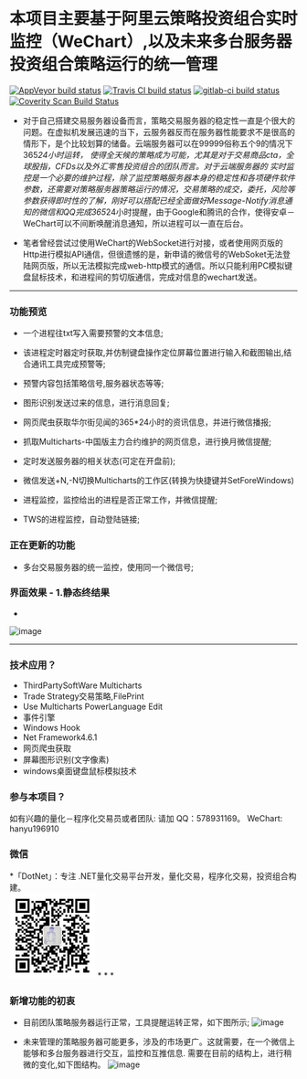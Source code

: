 # 本项目主要基于阿里云策略投资组合实时监控（WeChart）,以及未来多台服务器投资组合策略运行的统一管理
[![AppVeyor build status](https://ci.appveyor.com/api/projects/status/github/softethervpn/softethervpn?branch=master&svg=true)](https://ci.appveyor.com/project/softethervpn/softethervpn) [![Travis CI build status](https://travis-ci.org/SoftEtherVPN/SoftEtherVPN.svg?branch=master)](https://travis-ci.org/SoftEtherVPN/SoftEtherVPN) [![gitlab-ci build status](https://gitlab.com/SoftEther/SoftEtherVPN/badges/master/build.svg)](https://gitlab.com/SoftEther/SoftEtherVPN/pipelines) [![Coverity Scan Build Status](https://scan.coverity.com/projects/16304/badge.svg)](https://scan.coverity.com/projects/softethervpn-softethervpn)
　
 - 对于自己搭建交易服务器设备而言，策略交易服务器的稳定性一直是个很大的问题。在虚拟机发展迅速的当下，云服务器反而在服务器性能要求不是很高的情形下，是个比较划算的储备。云端服务器可以在99999俗称五个9的情况下365*24小时运转，
使得全天候的策略成为可能，尤其是对于交易商品cta，全球股指，CFDs以及外汇零售投资组合的团队而言。对于云端服务器的
实时监控是一个必要的维护过程，除了监控策略服务器本身的稳定性和各项硬件软件参数，还需要对策略服务器策略运行的情况，交易策略的成交，委托，风险等参数获得即时性的了解，刚好可以搭配已经全面做好Message-Notify消息通知的微信和QQ完成365*24小时提醒，由于Google和腾讯的合作，使得安卓－WeChart可以不间断唤醒消息通知，所以进程可以一直在后台。

- 笔者曾经尝试过使用WeChart的WebSocket进行对接，或者使用网页版的Http进行模拟API通信，但很遗憾的是，新申请的微信号的WebSoket无法登陆网页版，所以无法模拟完成web-http模式的通信。所以只能利用PC模拟键盘鼠标技术，和进程间的剪切版通信，完成对信息的wechart发送。
 
*** 
### 功能预览

- 一个进程往txt写入需要预警的文本信息;
- 该进程定时器定时获取,并仿制键盘操作定位屏幕位置进行输入和截图输出,结合通讯工具完成预警等;
- 预警内容包括策略信号,服务器状态等等;

- 图形识别发送过来的信息，进行消息回复;
- 网页爬虫获取华尔街见闻的365*24小时的资讯信息，并进行微信播报;
- 抓取Multicharts-中国版主力合约维护的网页信息，进行换月微信提醒;
- 定时发送服务器的相关状态(可定在开盘前);
- 微信发送+N,-N切换Multicharts的工作区(转换为快捷键并SetForeWindows)

- 进程监控，监控给出的进程是否正常工作，并微信提醒;
- TWS的进程监控，自动登陆链接;

### 正在更新的功能

- 多台交易服务器的统一监控，使用同一个微信号;

### 界面效果 - 1.静态终结果
*

![image](https://github.com/handayu/Cloud_Trading/blob/master/image/work.png)

* * *

### 技术应用？
- ThirdPartySoftWare Multicharts
- Trade Strategy交易策略,FilePrint
- Use Multicharts PowerLanguage Edit
- 事件引擎
- Windows Hook
- Net Framework4.6.1
- 网页爬虫获取
- 屏幕图形识别(文字像素)
- windows桌面键盘鼠标模拟技术

### 参与本项目？

如有兴趣的量化－程序化交易员或者团队:
   请加 QQ：578931169。
   WeChart: hanyu196910
   
   <h3 id="weibo-weixin">微信</h3>
 *「DotNet」：专注 .NET量化交易平台开发，量化交易，程序化交易，投资组合构建。
   <br><img src="https://github.com/handayu/OandaTrading/blob/master/image/wechart.jpg" width=150 height=150>
* * *

### 新增功能的初衷
- 目前团队策略服务器运行正常，工具提醒运转正常，如下图所示;
![image](https://github.com/handayu/Cloud_Trading/blob/master/image/wechart.png)

- 未来管理的策略服务器可能更多，涉及的市场更广。这就需要，在一个微信上能够和多台服务器进行交互，监控和互推信息.
需要在目前的结构上，进行稍微的变化,如下图结构。
![image](https://github.com/handayu/Cloud_Trading/blob/master/image/product.png)


